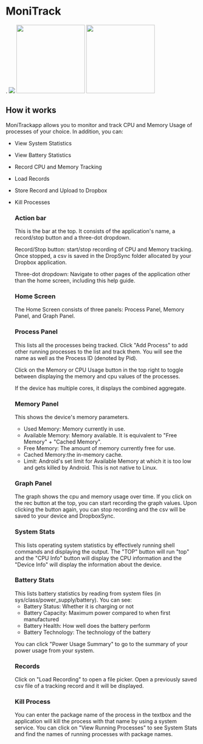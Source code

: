# MoniTrack #

.
<img src="https://imgur.com/a/NN8i2Kk" />
<img src="https://lh4.ggpht.com/fugTTF9i76nsfnpWfv34xe1Xz5u4dDWOqbTYkBaPrzud4zPuYIZtQQhEyH7pX9POjYU" width="180px" />
<img src="https://lh5.ggpht.com/96BmklbBOEOgL5mmXZQkofwswLGEzY4Zf6EirtF2nOBgf_cTo86RxuzCInv7etIfNgTO" width="180px" />


## How it works ##

MoniTrackapp allows you to monitor and track CPU and Memory Usage of processes of your choice. In addition, you can:

* View System Statistics
* View Battery Statistics
* Record CPU and Memory Tracking
* Load Records
* Store Record and Upload to Dropbox
* Kill Processes

	<h3>  Action bar </h3>
	This is the bar at the top. It consists of the application's name, a record/stop button and a three-dot dropdown.

	Record/Stop button: start/stop recording of CPU and Memory tracking. Once stopped, a csv is saved in the DropSync folder allocated by your Dropbox application.

	Three-dot dropdown: Navigate to other pages of the application other than the home screen, including this help guide.


	<h3> Home Screen </h3>

	The Home Screen consists of three panels:
		Process Panel, Memory Panel, and Graph Panel.

	<h3> Process Panel </h3>

	This lists all the processes being tracked. Click "Add Process" to add other running processes to the list and track them. You will see the name as well as the Process ID (denoted by Pid).

	Click on the Memory or CPU Usage button in the top right to toggle between displaying the memory and cpu values of the processes.

	If the device has multiple cores, it displays the combined aggregate.

	<h3> Memory Panel </h3>

	This shows the device's memory parameters.

	* Used Memory: Memory currently in use.
	* Available Memory: Memory available. It is equivalent to "Free Memory" + "Cached Memory".
	* Free Memory: The amount of memory currently free for use.
	* Cached Memory:the in-memory cache.
	* Limit: Android's set limit for Available Memory at which it is too low and gets killed by Android. This is not native to Linux.
	

	<h3> Graph Panel </h3>

	The graph shows the cpu and memory usage over time. If you click on the rec button at the top, you can start recording the graph values. Upon clicking the button again, you can stop recording and the csv will be saved to your device and DropboxSync.

	<h3> System Stats </h3>
	This lists operating system statistics by effectively running shell commands and displaying the output. The "TOP" button will run "top" and the "CPU Info" button will display the CPU information and the "Device Info" will display the information about the device.

	<h3> Battery Stats </h3>
	This lists battery statistics by reading from system files (in sys/class/power_supply/battery). You can see:

	* Battery Status: Whether it is charging or not
	* Battery Capacity: Maximum power compared to when first manufactured
	* Battery Health: How well does the battery perform
	* Battery Technology: The technology of the battery

	You can click "Power Usage Summary" to go to the summary of your power usage from your system.

	<h3> Records </h3>
	Click on "Load Recording" to open a file picker. Open a previously saved csv file of a tracking record and it will be displayed.

	<h3> Kill Process </h3>
	You can enter the package name of the process in the textbox and the application
	will kill the process with that name by using a system service. You can click
	on "View Running Processes" to see System Stats and find the names of running
	processes with package names.	
